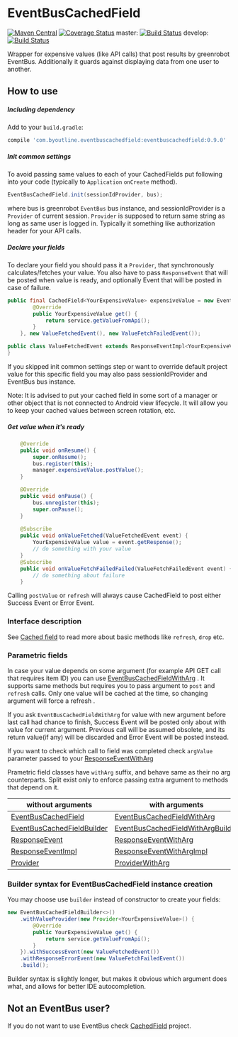 # EventBusCachedField
[![Maven Central](https://maven-badges.herokuapp.com/maven-central/com.byoutline.eventbuscachedfield/eventbuscachedfield/badge.svg?style=flat)](http://mvnrepository.com/artifact/com.byoutline.eventbuscachedfield/eventbuscachedfield)
[![Coverage Status](https://coveralls.io/repos/byoutline/EventBusCachedField/badge.svg?branch=master)](https://coveralls.io/r/byoutline/EventBusCachedField?branch=master)
 master:  [![Build Status](https://travis-ci.org/byoutline/EventBusCachedField.svg?branch=master)](https://travis-ci.org/byoutline/EventBusCachedField)
 develop: [![Build Status](https://travis-ci.org/byoutline/EventBusCachedField.svg?branch=develop)](https://travis-ci.org/byoutline/EventBusCachedField)
 
Wrapper for expensive values (like API calls) that post results by greenrobot EventBus. Additionally it guards against displaying data from one user to another.

How to use
----------
##### Including dependency #####
Add to your ```build.gradle```:
```groovy
compile 'com.byoutline.eventbuscachedfield:eventbuscachedfield:0.9.0'
```

##### Init common settings #####
To avoid passing same values to each of your CachedFields put following into your code (typically to ```Application``` ```onCreate``` method).
```java
EventBusCachedField.init(sessionIdProvider, bus);
```
where bus is greenrobot ```EventBus``` bus instance, and sessionIdProvider is a ```Provider``` of current session. ```Provider``` is supposed to return same string as long as same user is logged in. Typically it something like authorization header for your API calls.

##### Declare your fields #####
To declare your field you should pass it a ```Provider```, that synchronously calculates/fetches your value. You also have to pass ```ResponseEvent``` that will be posted when value is ready, and optionally Event that will be posted in case of failure. 
```java
public final CachedField<YourExpensiveValue> expensiveValue = new EventBusCachedField<>(new Provider<YourExpensiveValue>() {
        @Override
        public YourExpensiveValue get() {
            return service.getValueFromApi();
        }
    }, new ValueFetchedEvent(), new ValueFetchFailedEvent());
```
```java
public class ValueFetchedEvent extends ResponseEventImpl<YourExpensiveValue> {
}
```

If you skipped init common settings step or want to override default project value for this specific field you may also pass sessionIdProvider and EventBus bus instance.

Note: It is advised to put your cached field in some sort of a manager or other object that is not connected to Android view lifecycle. It will allow you to keep your cached values between screen rotation, etc.

##### Get value when it's ready #####
```java
    @Override
    public void onResume() {
        super.onResume();
        bus.register(this);
        manager.expensiveValue.postValue();
    }

    @Override
    public void onPause() {
        bus.unregister(this);
        super.onPause();
    }
    
    @Subscribe
    public void onValueFetched(ValueFetchedEvent event) {
        YourExpensiveValue value = event.getResponse();
        // do something with your value
    }
    @Subscribe
    public void onValueFetchFailedFailed(ValueFetchFailedEvent event) {
        // do something about failure
    }
```

Calling ```postValue``` or ```refresh``` will always cause CachedField to post either Success Event or Error Event.

### Interface description ###

See [Cached field](https://github.com/byoutline/CachedField#interface-description) to read more about basic methods like ```refresh```, ```drop``` etc.


### Parametric fields ###

In case your value depends on some argument  (for example API GET call that requires item ID) you can use [EventBusCachedFieldWithArg](https://github.com/byoutline/EventBusCachedField/blob/master/src/main/java/com/byoutline/eventbuscachedfield/EventBusCachedFieldWithArg.java) . It supports same methods but requires you to pass argument to ```post``` and ```refresh``` calls. Only one value will be cached at the time, so changing argument will force a refresh .

If you ask ```EventBusCachedFieldWithArg``` for value with new argument before last call had chance to finish, Success Event will be posted only about with value for current argument. Previous call will be assumed obsolete, and its return value(if any) will be discarded and Error Event will be posted instead.

If you want to check which call to field was completed check ```argValue``` parameter passed to your [ResponseEventWithArg](https://github.com/byoutline/IBusCachedField/blob/master/src/main/java/com/byoutline/ibuscachedfield/events/ResponseEventWithArg.java)


Prametric field classes have ```withArg``` suffix, and behave same as their no arg counterparts. Split exist only to enforce passing extra argument to methods that depend on it.

without arguments                              | with arguments
-----------------------------------------------|-----------------------------------------------
[EventBusCachedField](https://github.com/byoutline/EventBusCachedField/blob/master/src/main/java/com/byoutline/eventbuscachedfield/EventBusCachedField.java)  | [EventBusCachedFieldWithArg](https://github.com/byoutline/EventBusCachedField/blob/master/src/main/java/com/byoutline/eventbuscachedfield/EventBusCachedFieldWithArg.java)
[EventBusCachedFieldBuilder](https://github.com/byoutline/EventBusCachedField/blob/master/src/main/java/com/byoutline/eventbuscachedfield/EventBusCachedFieldBuilder.java)  | [EventBusCachedFieldWithArgBuilder](https://github.com/byoutline/EventBusCachedField/blob/master/src/main/java/com/byoutline/eventbuscachedfield/EventBusCachedFieldWithArgBuilder.java)
[ResponseEvent](https://github.com/byoutline/EventCallback/blob/master/src/main/java/com/byoutline/eventcallback/ResponseEvent.java) | [ResponseEventWithArg](https://github.com/byoutline/IBusCachedField/blob/master/src/main/java/com/byoutline/ibuscachedfield/events/ResponseEventWithArg.java)
[ResponseEventImpl](https://github.com/byoutline/EventCallback/blob/master/src/main/java/com/byoutline/eventcallback/ResponseEventImpl.java) | [ResponseEventWithArgImpl](https://github.com/byoutline/IBusCachedField/blob/master/src/main/java/com/byoutline/ibuscachedfield/events/ResponseEventWithArgImpl.java)
[Provider](https://docs.oracle.com/javaee/7/api/javax/inject/Provider.html) | [ProviderWithArg](https://github.com/byoutline/CachedField/blob/master/src/main/java/com/byoutline/cachedfield/ProviderWithArg.java)


### Builder syntax for EventBusCachedField instance creation ###
You may choose use ```builder``` instead of constructor to create your fields:
```java
new EventBusCachedFieldBuilder<>()
    .withValueProvider(new Provider<YourExpensiveValue>() {
        @Override
        public YourExpensiveValue get() {
            return service.getValueFromApi();
        }
    }).withSuccessEvent(new ValueFetchedEvent())
    .withResponseErrorEvent(new ValueFetchFailedEvent())
    .build();
```
Builder syntax is slightly longer, but makes it obvious which argument does what, and allows for better IDE autocompletion.


Not an EventBus user?
---------------------
If you do not want to use EventBus check [CachedField](https://github.com/byoutline/CachedField) project.
